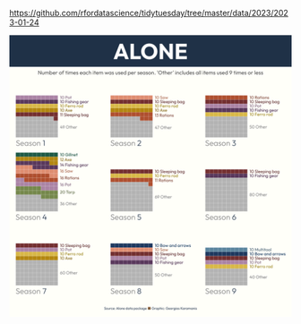 https://github.com/rfordatascience/tidytuesday/tree/master/data/2023/2023-01-24

![](plots/alone.png)
